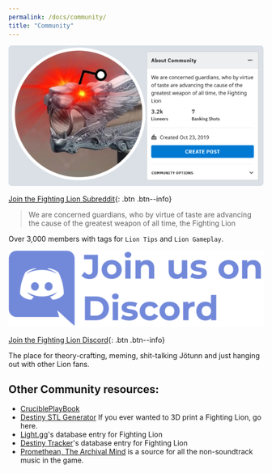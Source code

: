 ```yaml
---
permalink: /docs/community/
title: "Community"
---
```


[![Subreddit](/assets/images/reddit.png)](https://www.reddit.com/r/FightingLion/)

[Join the Fighting Lion Subreddit](https://www.reddit.com/r/FightingLion/){: .btn .btn--info}

>We are concerned guardians, who by virtue of taste are advancing the cause of the greatest weapon of all time, the Fighting Lion

Over 3,000 members with tags for `Lion Tips` and `Lion Gameplay`.

[![Discord](/assets/images/discord.png)](https://discord.gg/ejv9t2P)

[Join the Fighting Lion Discord](https://discord.gg/ejv9t2P){: .btn .btn--info}

The place for theory-crafting, meming, shit-talking Jötunn and just hanging out with other Lion fans.

## Other Community resources:

- [CruciblePlayBook](https://www.reddit.com/r/CruciblePlaybook/)
- [Destiny STL Generator](http://www.destinystlgenerator.com/)
  If you ever wanted to 3D print a Fighting Lion, go here.
- [Light.gg](https://www.light.gg/db/items/3549153978/fighting-lion/)'s database entry for Fighting Lion
- [Destiny Tracker](https://destinytracker.com/destiny-2/db/items/3549153978?perks=425960662,3809316345,3492396210,2003108620,1067908860,0,3034617041,924149234)'s database entry for Fighting Lion
- [Promethean, The Archival Mind](https://www.youtube.com/channel/UCdg1JKoKDFiNhPTFVHtoSpQ) is a source for all the non-soundtrack music in the game.
